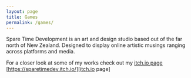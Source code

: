 ```yaml
---
layout: page
title: Games
permalink: /games/
---
```


Spare Time Development is an art and design studio based out of the far north of New Zealand. Designed to display online artistic musings ranging across platforms and media.

For a closer look at some of my works check out my [itch.io page][itch.io page] [https://sparetimedev.itch.io/][itch.io page]

[itch.io page]: https://sparetimedev.itch.io/

